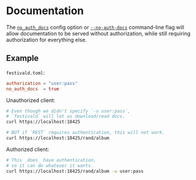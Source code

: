 # Documentation
The [`no_auth_docs`](../config/config.md) config option or [`--no-auth-docs`](../command-line/command-line.md) command-line flag will allow documentation to be served without authorization, while still requiring authorization for everything else.

## Example
`festivald.toml`:
```toml
authorization = "user:pass"
no_auth_docs  = true
```

Unauthorized client:
```bash
# Even though we didn't specify `-u user:pass`,
# `festivald` will let us download/read docs.
curl https://localhost:18425

# BUT if `REST` requires authentication, this will not work.
curl https://localhost:18425/rand/album
```

Authorized client:
```bash
# This _does_ have authentication,
# so it can do whatever it wants.
curl https://localhost:18425/rand/album -u user:pass
```
